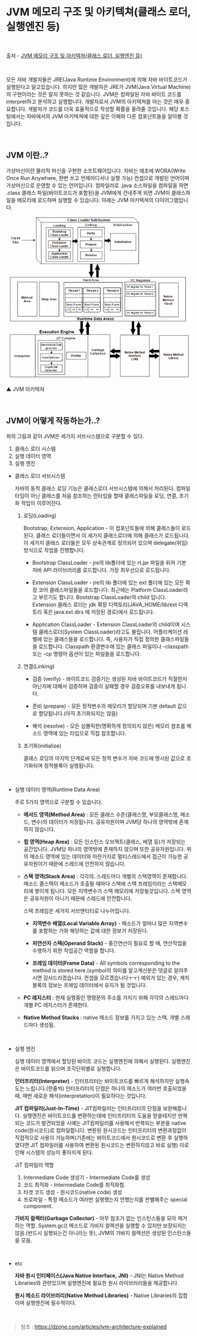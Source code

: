# JVM 메모리 구조 및 아키텍쳐(클래스 로더, 실행엔진 등)

<br/>

출처 - [JVM 메모리 구조 및 아키텍쳐(클래스 로더, 실행엔진 등)](https://sas-study.tistory.com/262)

<br/>

모든 자바 개발자들은 JRE(Java Runtime Environment)에 의해 자바 바이트코드가 실행된다고 알고있습니다. 하지만 많은 개발자은 JRE가 JVM(Java Virtual Machine)의 구현이라는 것은 알지 못하는 것 같습니다. JVM은 컴파일된 자바 바이트 코드를 interpret하고 분석하고 실행합니다. 개발자로서 JVM의 아키텍쳐를 아는 것은 매우 중요합니다. 개발자가 코드를 더욱 효율적으로 작성할 확률을 올려줄 것입니다. 해당 포스팅에서는 자바에서의 JVM 아키텍쳐에 대한 깊은 이해와 다른 컴포넌트들을 알아볼 것입니다.

<br/>

## JVM 이란..?

가상머신이란 물리적 머신을 구현한 소프트웨어입니다. 자바는 애초에 WORA(Write Once Run Anywhere, 한번 쓰고 언제어디서나 실행 가능) 컨셉으로 개발된 언어이며 가상머신으로 운영할 수 있는 언어입니다. 컴파일러로 .java 소스파일을 컴파일을 하면 .class 클래스 파일(바이트코드가 포함된)을 JVM에게 건네주게 되면 JVM이 클래스파일을 메모리에 로드하며 실행할 수 있습니다. 아래는 JVM 아키텍쳐의 다이어그램입니다.

![images](../Images/2020/01/20200107-1658-01.png)

▲ JVM 아키텍처

<br/>

## JVM이 어떻게 작동하는가..?

위의 그림과 같이 JVM은 세가지 서브시스템으로 구분할 수 있다.

1. 클래스 로더 시스템
2. 실행 데이터 영역
3. 실행 엔진

- 클래스 로더 서브시스템

  자바의 동적 클래스 로딩 기능은 클래스로더 서브시스템에 의해서 처리된다.
  컴파일 타임이 아닌 클래스를 처음 참조하는 런타임을 할때 클래스파일을 로딩, 연결, 초기화 작업이 이루어진다.

  1. 로딩(Loading)

     Bootstrap, Extension, Application - 이 컴포넌트들에 의해 클래스들이 로드된다. 클래스 로더들이면서 이 세가지 클래스로더에 의해 클래스가 로드됩니다. 이 세가지 클래스 로더들은 모두 상속관계로 정의되어 있으며 delegate(위임) 방식으로 작업을 진행합니다.

     - Bootstrap ClassLoader - jre의 lib폴더에 있는 rt.jar 파일을 뒤져 기본 자바 API 라이브러리를 로드합니다. 가장 최우선으로 로드됩니다.

     - Extension ClassLoader - jre의 lib 폴더에 있는 ext 폴더에 있는 모든 확장 코어 클래스파일들을 로드합니다. 최근에는 Platform ClassLoader라고 부르기도 합니다. Bootstrap ClassLoader의 child 입니다. Extension 클래스 로더는 jdk 확장 디렉토리(JAVA_HOME/lib/ext 디렉토리 혹은 java.ext.dirs 에 저장된 경로)에서 로드됩니다.

     - Application ClassLoader - Extension ClassLoader의 child이며 시스템 클래스로더(System ClassLoader)라고도 불립니다. 어플리케이션 레벨에 있는 클래스들을 로드합니다. 즉, 사용자가 직접 정의한 클래스파일들을 로드합니다. Classpath 환경변수에 있는 클래스 파일이나 -classpath 또는 -cp 명령어 옵션이 있는 파일들을 로드합니다.

  2. 연결(Linking)

     - 검증 (verify) - 바이트코드 검증기는 생성된 자바 바이트코드가 적절한지 아닌지에 대해서 검증하며 검증이 실패할 경우 검증오류를 내보내게 됩니다.

     - 준비 (prepare) - 모든 정적변수의 메모리가 할당되며 기본 default 값으로 할당됩니다.(아직 초기화되지는 않음)

     - 해석 (resolve) - 모든 심볼릭한(명확하게 정의되지 않은) 메모리 참조를 메소드 영역에 있는 타입으로 직접 참조합니다.

  3. 초기화(initialize)

     클래스 로딩의 마지막 단계로써 모든 정적 변수가 자바 코드에 명시된 값으로 초기화되며 정적블록이 실행됩니다.

<br/>

- 실행 데이터 영역(Runtime Data Area)

  주로 5가지 영역으로 구분할 수 있습니다.

  - **메서드 영역(Method Area)** : 모든 클래스 수준(클래스명, 부모클래스명, 메소드, 변수)의 데이터가 저장됩니다. 공유자원이며 JVM당 하나의 영역밖에 존재하지 않습니다.

  - **힙 영역(Heap Area)** : 모든 인스턴스 오브젝트(클래스, 배열 등)가 저장되는 공간입니다. JVM당 하나의 영역밖에 존재하지 않으며 또한 공유자원입니다. 위의 메소드 영역에 있는 데이터와 마찬가지로 멀티스레드에서 접근이 가능한 공유자원이기 때문에 스레드에 안전하지 않습니다.

  - **스택 영역(Stack Area)** : 각각의. 스레드마다 개별의 스택영역이 존재합니다. 메소드 콜스택이 메소드가 호출될 때마다 스택에 스택 프레임이라는 스택메모리에 쌓이게 됩니다. 모든 지역변수가 스택 메모리에 저장될것입니다. 스택 영역은 공유자원이 아니기 때문에 스레드에 안전합니다.

    스택 프레임은 세가지 서브엔티티로 나누어집니다.

    - **지역변수 배열(Local Variable Array)** - 메소드가 얼마나 많은 지역변수를 포함하는 가와 해당하는 값에 대한 정보가 저장된다.

    - **피연산자 스택(Operand Stack)** - 중간연산이 필요로 할 때, 연산작업을 수행하기 위한 작업공간 역할을 합니다.

    - **프레임 데이터(Frame Data)** - All symbols corresponding to the method is stored here.(symbol의 의미를 알고계신분은 댓글로 알려주시면 감사드리겠습니다. 컨셉을 모르겠습니다ㅜㅜ) 예외가 있는 경우, 캐치블록의 정보는 프레임 데이터에서 유지가 될 것입니다.

  - **PC 레지스터** : 현재 실행중인 명령문의 주소를 가지기 위해 각각의 스레드마다 개별 PC 레지스터가 존재한다.

  - **Native Method Stacks** : native 메소드 정보를 가지고 있는 스택. 개별 스레드마다 생성됨.

<br/>

- 실행 엔진

  실행 데이터 영역에서 할당된 바이트 코드는 실행엔진에 의해서 실행된다. 실행엔진은 바이트코드를 읽으며 조각단위별로 실행합니다.

  **인터프리터(Interpreter)** - 인터프리터는 바이트코드를 빠르게 해석하지만 실행속도는 느립니다.(한줄씩) 인터프리터의 단점은 하나의 메소드가 여러번 호출되었을 때, 매번 새로운 해석(interpretation)이 필요하다는 것입니다.

  **JIT 컴파일러(Just-In-Time)** - JIT컴파일러는 인터프리터의 단점을 보완해줍니다. 실행엔진은 바이트코드를 변환하는데에 인터프리터의 도움을 받을테지만 반복되는 코드가 발견되었을 시에는 JIT컴파일러를 사용해서 반복되는 부분을 native code(원시코드)로 컴파일합니다. 변환된 원시코드는 인터프리터의 변환과정없이 직접적으로 사용이 가능하며(기존에는 바이트코드에서 원시코드로 변환 후 실행하였다면 JIT 컴파일러를 사용하여 변환된 원시코드는 변환하지않고 바로 실행) 이로 인해 시스템의 성능이 좋아지게 된다.

  JIT 컴파일러 역할

  1. Intermediate Code 생성기 - Intermediate Code를 생성
  2. 코드 최적화 - Intermediate Code를 최적화함.
  3. 타겟 코드 생성 - 원시코드(native code) 생성
  4. 프로파일 - 특정 메소드가 여러번 실행했는지 안했는지를 판별해주는 special component.

  **가비지 컬렉터(Garbage Collector)** - 아무 참조가 없는 인스턴스들을 모아 제거하는 역할. System.gc() 메소드로 가비지 컬렉션을 실행할 수 있지만 보장되지는 않음.(반드시 실행되는건 아니라는 뜻), JVM의 가바지 컬렉션은 생성된 인스턴스들을 모음.

<br/>

- etc

  **자바 원시 인터페이스(Java Native Interface, JNI)** - JNI는 Native Method Libraries와 관련있으며 실행엔진에 필요한 원시 라이브러리들을 제공합니다.

  **원시 메소드 라이브러리(Native Method Libraries)** - Native Libraries의 집합이며 실행엔진에 필수적이다.

<br/>

> 참조 : https://dzone.com/articles/jvm-architecture-explained
